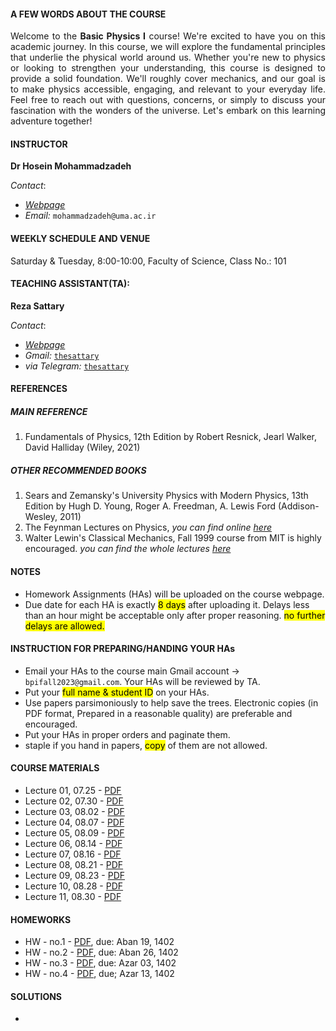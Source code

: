 #### A FEW WORDS ABOUT THE COURSE

<p style="text-align: justify; ">Welcome to the <b>Basic Physics I</b> course! We're excited to have you on this academic journey. In this course, we will explore the fundamental principles that underlie the physical world around us. Whether you're new to physics or looking to strengthen your understanding, this course is designed to provide a solid foundation. We'll roughly cover mechanics, and our goal is to make physics accessible, engaging, and relevant to your everyday life. Feel free to reach out with questions, concerns, or simply to discuss your fascination with the wonders of the universe. Let's embark on this learning adventure together!</p>


#### INSTRUCTOR

**Dr Hosein Mohammadzadeh**

_Contact_:

* [_Webpage_](https://uma.ac.ir/cv.php?cv=117&url_title=%d8%ad%d8%b3%db%8c%d9%86-%d9%85%d8%ad%d9%85%d8%af%d8%b2%d8%a7%d8%af%d9%87&rewrite_url=1&mod=scv)
* _Email:_ `mohammadzadeh@uma.ac.ir`

#### WEEKLY SCHEDULE AND VENUE

Saturday & Tuesday, 8:00-10:00, Faculty of Science, Class No.: 101

#### TEACHING ASSISTANT(TA):

**Reza Sattary**

_Contact_:
* [_Webpage_](https://sattary.github.io/)
* _Gmail:_  [`thesattary`](mailto:thesattary@gmail.com)
* _via Telegram:_ [`thesattary`](https://t.me/thesattary)


#### REFERENCES

##### MAIN REFERENCE

1. Fundamentals of Physics, 12th Edition by Robert Resnick, Jearl Walker, David Halliday (Wiley, 2021)

##### OTHER RECOMMENDED BOOKS

1. Sears and Zemansky's University Physics with Modern Physics, 13th Edition by Hugh D. Young, Roger A. Freedman, A. Lewis Ford (Addison-Wesley, 2011)
2. The Feynman Lectures on Physics, _you can find online [here](https://www.feynmanlectures.caltech.edu/)_
3. Walter Lewin's Classical Mechanics, Fall 1999 course from MIT is highly encouraged. _you can find the whole lectures [here](https://www.youtube.com/playlist?list=PLUdYlQf0_sSsb2tNcA3gtgOt8LGH6tJbr)_ 


#### NOTES 

* Homework Assignments (HAs) will be uploaded on the course webpage.
* Due date for each HA is exactly <mark>8 days</mark>  after uploading it. Delays less than an hour might be acceptable only after proper reasoning. <mark>no further delays are allowed.</mark>

#### INSTRUCTION FOR PREPARING/HANDING YOUR HAs

* Email your HAs to the course main Gmail account -> `bpifall2023@gmail.com`. Your HAs will be reviewed by TA. 
* Put your <mark>full name & student ID</mark> on your HAs.
* Use papers parsimoniously to help save the trees. Electronic copies (in PDF format, Prepared in a reasonable quality) are preferable and encouraged. 
* Put your HAs in proper orders and paginate them.
* staple if you hand in papers, <mark>copy</mark> of them are not allowed.


#### COURSE MATERIALS

* Lecture 01, 07.25 - [PDF](https://drive.google.com/file/d/1tXKdQUzDtTI2G1y8ufEO7xs-_wVlYo-H/view?usp=sharing)
* Lecture 02, 07.30 - [PDF](https://drive.google.com/file/d/1nlFEQQrylITmJ5SUdukvpvmqNf3xaeY9/view?usp=sharing)
* Lecture 03, 08.02 - [PDF](https://drive.google.com/file/d/1pw4Fb_FVH1xa_mcP6Ssbz1GyPzG3Pl_k/view?usp=sharing)
* Lecture 04, 08.07 - [PDF](https://drive.google.com/file/d/1m7U0XzIU17ptRUuBC1UIuvXbnqUL-CWn/view?usp=sharing)
* Lecture 05, 08.09 - [PDF](https://drive.google.com/file/d/1ktzIAazPSM-Rbciwr3pb1PlGLQ505uan/view?usp=sharing)
* Lecture 06, 08.14 - [PDF](https://drive.google.com/file/d/15OVly8g9ocNXNAOAlSGUIIEYq2Nbtu2W/view?usp=sharing)
* Lecture 07, 08.16 - [PDF](https://drive.google.com/file/d/1Yx_LD_d6cBy8Q6zGkClC6gqO7YJde4zz/view?usp=sharing)
* Lecture 08, 08.21 - [PDF](https://drive.google.com/file/d/1v2mbxfW5ImF2b2uYVGdAqGZMf4jl6R5E/view?usp=sharing)
* Lecture 09, 08.23 - [PDF](https://drive.google.com/file/d/1t70xqsHAd9Iup8MOCrSIdBYyTl8VzvqS/view?usp=sharing)
* Lecture 10, 08.28 - [PDF](https://drive.google.com/file/d/10ZuuUVcDqyiydQYf94cVzZ4Q-1CnSOaj/view?usp=sharing)
* Lecture 11, 08.30 - [PDF](https://drive.google.com/file/d/1Bmxb22hot8tLtFq8f02YDNiTGkOTiL3H/view?usp=sharing)

#### HOMEWORKS 

* HW - no.1 - [PDF](https://drive.google.com/file/d/1OJvLEe5SLUeEXJsS3UhK39PxfIA_PPH5/view?usp=sharing), due: Aban 19, 1402
* HW - no.2 - [PDF](https://drive.google.com/file/d/1g2yOW0pzbAuzZd40gRv2GDwo4qnrlA7d/view?usp=sharing), due: Aban 26, 1402
* HW - no.3 - [PDF](https://drive.google.com/file/d/1SVVkOHe54edTVcrgR5PSrK1MrVtFFQBa/view?usp=sharing), due: Azar 03, 1402
* HW - no.4 - [PDF](https://drive.google.com/file/d/1t-vkAdxwyzoS8VlR-EOQHaJ74yunLAKC/view?usp=sharing), due; Azar 13, 1402

    

#### SOLUTIONS

* 



